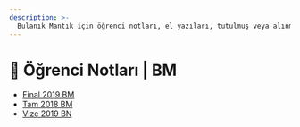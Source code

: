 ```yaml
---
description: >-
  Bulanık Mantık için öğrenci notları, el yazıları, tutulmuş veya alınmış notlar
---
```


# 📕 Öğrenci Notları \| BM

<!--YPackage.YGitbookIntegration-tarafından-otomatik-oluşturulmuştur-->

- [Final 2019 BM](Final%202019%20BM.pdf)
- [Tam 2018 BM](Tam%202018%20BM.pdf)
- [Vize 2019 BN](Vize%202019%20BN.pdf)

<!--YPackage.YGitbookIntegration-tarafından-otomatik-oluşturulmuştur-->
